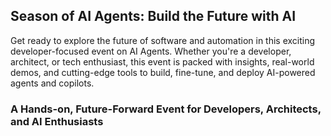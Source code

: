 ## Season of AI Agents: Build the Future with AI
Get ready to explore the future of software and automation in this exciting developer-focused event on AI Agents. Whether you're a developer, architect, or tech enthusiast, this event is packed with insights, real-world demos, and cutting-edge tools to build, fine-tune, and deploy AI-powered agents and copilots.

### A Hands-on, Future-Forward Event for Developers, Architects, and AI Enthusiasts
